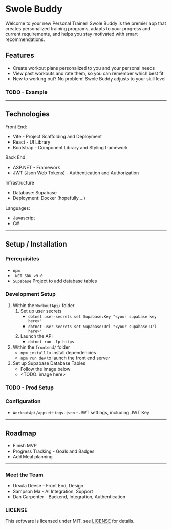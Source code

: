 # Swole Buddy

Welcome to your new Personal Trainer! 
Swole Buddy is the premier app that creates personalized training programs, 
adapts to your progress and current requirements, 
and helps you stay motivated with smart recommendations. 

## Features

- Create workout plans personalized to you and your personal needs
- View past workouts and rate them, so you can remember which best fit
- New to working out? No problem! Swole Buddy adjusts to your skill level

### TODO - Example

--- 

## Technologies

Front End:
- Vite - Project Scaffolding and Deployment
- React - UI Library
- Bootstrap - Component Library and Styling framework

Back End:
- ASP.NET - Framework
- JWT (Json Web Tokens) - Authentication and Authorization

Infrastructure
- Database: Supabase
- Deployment: Docker (hopefully....)

Languages:
- Javascript
- C#

--- 

## Setup / Installation

### Prerequisites
- `npm`
- `.NET SDK v9.0`
- `Supabase` Project to add database tables
### Development Setup

1. Within the `WorkoutApi/` folder
    1. Set up user secrets
        - `dotnet user-secrets set Supabase:Key "<your supabase key here>"`
        - `dotnet user-secrets set Supabase:Url "<your supabase Url here>"`
    2. Launch the API
       - `dotnet run -lp https`
2. Within the `frontend/` folder
      - `npm install` to install dependencies
      - `npm run dev` to launch the front end server
3. Set up Supabase Database Tables
    - Follow the image below 
    - <TODO: image here>

### TODO - Prod Setup

### Configuration
- `WorkoutApi/appsettings.json` - JWT settings, including JWT Key

--- 

## Roadmap
- Finish MVP
- Progress Tracking - Goals and Badges
- Add Meal planning

---

### Meet the Team
- Ursula Deese - Front End, Design
- Sampson Ma - AI Integration, Support
- Dan Carpenter - Backend, Integration, Authentication

### LICENSE 
This software is licensed under MIT. see [LICENSE](./LICENSE) for details.